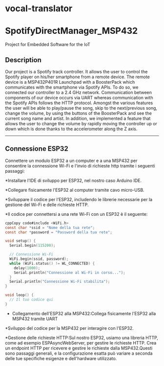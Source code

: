 # vocal-translator
# SpotifyDirectManager_MSP432
Project for Embedded Software for the IoT

## Description
Our project is a Spotify track controller. It allows the user to control the Spotify player on his/her smartphone from a remote device. The remote device is a MSP432P401R Launchpad with a BoosterPack which communicates with the smartphone via Spotify APIs. To do so, we connected our controller to a 2.4 GHz network. Communication between components of our device occurs via UART whereas communication with the Spotify APIs follows the HTTP protocol. Amongst the various features the user will be able to play/pause the song, skip to the next/previous song, change the volume, by using the buttons of the BoosterPack and see the current song name and artist. In addition, we implemented a feature that allows the user to change the volume by rapidly moving the controller up or down which is done thanks to the accelerometer along the Z axis.
<hr>

## Connessione ESP32
Connettere un modulo ESP32 a un computer e a una MSP432 per consentire la connessione Wi-Fi e l'invio di richieste http tramite i seguenti passaggi:

*Installare l'IDE di sviluppo per ESP32, nel nostro caso Arduino IDE.

*Collegare fisicamente l'ESP32 al computer tramite cavo micro-USB.

*Sviluppare il codice per l’ESP32, includendo le librerie necessarie per la gestione del Wi-Fi e delle richieste HTTP.

*Il codice per connettersi a una rete Wi-Fi con un ESP32 è il seguente:

```c
cppCopy code#include <WiFi.h>
const char *ssid = "Nome della tua rete";
const char *password = "Password della tua rete";

void setup() {
  Serial.begin(115200);

  // Connessione Wi-Fi
  WiFi.begin(ssid, password);
  while (WiFi.status() != WL_CONNECTED) {
    delay(1000);
    Serial.println("Connessione al Wi-Fi in corso...");
  }
  Serial.println("Connessione Wi-Fi stabilita");
}

void loop() {
  // Il tuo codice qui
}
```

* Collegamento dell'ESP32 alla MSP432:Collega fisicamente l'ESP32 alla MSP432 tramite UART

*Sviluppo del codice per la MSP432 per interagire con l'ESP32. 

*Gestione delle richieste HTTP:Sul nostro ESP32, usiamo una libreria HTTP, come ad esempio ESPAsyncWebServer, per gestire le richieste HTTP. Crea un endpoint HTTP per ricevere e gestire le richieste dalla MSP432.Questi sono passaggi generali, e la configurazione esatta può variare a seconda delle tue specifiche esigenze e dell'hardware utilizzato. 


